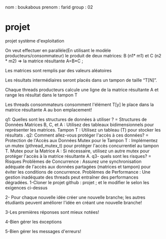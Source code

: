 
nom : boukabous
prenom : farid
group : 02
# projet

projet système d'exploitation

On veut effectuer en parallèle(En utilisant le modèle producteurs/consommateur) le produit de deux matrices: 
B (n1* m1)  et C (n2 * m2) ⇒ la matrice résultante A=B*C ;

Les matrices sont remplis par des valeurs aléatoires

Les résultats intermédiaires seront placés dans un tampon de taille “T[N]”.

Chaque threads producteurs calcule une ligne de la matrice résultante A et range les résultat dans le tampon T

Les threads consommateurs consomment l'élément T[y]  le place dans la matrice résultante A  au bon emplacement!

q1: Quelles sont les structures de données à utiliser ?
= Structures de Données
Matrices B, C, et A : Utilisez des tableaux bidimensionnels pour représenter les matrices.
Tampon T : Utilisez un tableau (T) pour stocker les résultats .
q2: Comment allez-vous protéger l'accès à ces données?
 = Protection de l'Accès aux Données
Mutex pour le Tampon T : Implémentez un mutex (pthread_mutex_t) pour protéger l'accès concurrentiel au tampon T.
Mutex pour la Matrice A : Si nécessaire, utilisez un autre mutex pour protéger l'accès à la matrice résultante A.
q3- quels sont les risques?
 =  Risques
Problèmes de Concurrence : Assurez une synchronisation adéquate de l'accès aux données partagées (matrices et tampon) pour éviter les conditions de concurrence.
Problèmes de Performance : Une gestion inadéquate des threads peut entraîner des performances dégradées.
1-Cloner le projet github : projet  ; et le modifier le selon les exigences ci-dessus

2- Pour chaque nouvelle idée créer une nouvelle branche; les autres étudiants peuvent améliorer l'idée en créant une nouvelle branche!

3-Les premières réponses sont mieux notées!

4-Bien gérer les éxceptions 

5-Bien gérer les messages d'erreurs!

